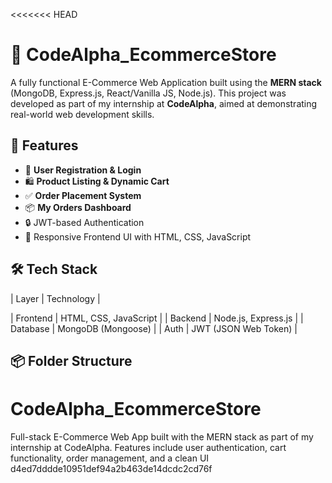 <<<<<<< HEAD
# 🛒 CodeAlpha_EcommerceStore

A fully functional E-Commerce Web Application built using the **MERN stack** (MongoDB, Express.js, React/Vanilla JS, Node.js). This project was developed as part of my internship at **CodeAlpha**, aimed at demonstrating real-world web development skills.



## 🚀 Features

- 🧾 **User Registration & Login**
- 🛍️ **Product Listing & Dynamic Cart**
- ✅ **Order Placement System**
- 📦 **My Orders Dashboard**
- 🔒 JWT-based Authentication
- 🎨 Responsive Frontend UI with HTML, CSS, JavaScript



## 🛠️ Tech Stack

| Layer      | Technology         |

| Frontend   | HTML, CSS, JavaScript |
| Backend    | Node.js, Express.js |
| Database   | MongoDB (Mongoose)  |
| Auth       | JWT (JSON Web Token) |



## 📦 Folder Structure


# CodeAlpha_EcommerceStore
Full-stack E-Commerce Web App built with the MERN stack as part of my internship at CodeAlpha. Features include user authentication, cart functionality, order management, and a clean UI
 d4ed7dddde10951def94a2b463de14dcdc2cd76f
